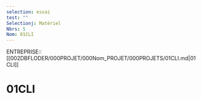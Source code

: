 ```yaml
---
selection: essai
test: ""
Selectionj: Matériel
Nbrs: 5
Nom: 01CLI
---
```

ENTREPRISE:: [[002DBFLODER/000PROJET/000Nom_PROJET/000PROJETS/01CLI.md|01CLI]]
# 01CLI
